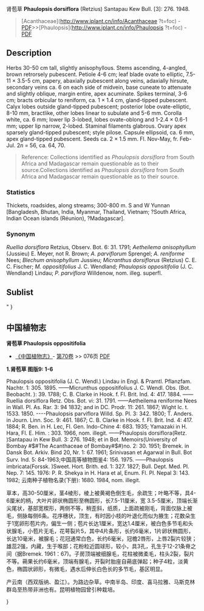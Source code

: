 肾苞草 **Phaulopsis dorsiflora** (Retzius) Santapau Kew Bull. [3]: 276. 1948.

> [Acanthaceae](http://www.iplant.cn/info/Acanthaceae ?t=foc) - [PDF](http://iplant.cn/foc/pdf/Acanthaceae.pdf)>>[Phaulopsis](http://www.iplant.cn/info/Phaulopsis ?t=foc) - [PDF](http://www.iplant.cn/foc/pdf/Phaulopsis.pdf)

## Description

Herbs 30-50 cm tall, slightly anisophyllous. Stems ascending, 4-angled, brown retrorsely pubescent. Petiole 4-6 cm; leaf blade ovate to elliptic, 7.5-11 × 3.5-5 cm, papery, abaxially pubescent along veins, adaxially hirsute, secondary veins ca. 6 on each side of midvein, base cuneate to attenuate and slightly oblique, margin entire, apex acuminate. Spikes terminal, 3-6 cm; bracts orbicular to reniform, ca. 1 × 1.4 cm, gland-tipped pubescent. Calyx lobes outside gland-tipped pubescent; posterior lobe ovate-elliptic, 8-10 mm, bractlike, other lobes linear to subulate and 5-6 mm. Corolla white, ca. 6 mm; lower lip 3-lobed, lobes ovate-oblong and 1-2.4 × 0.6-1 mm; upper lip narrow, 2-lobed. Staminal filaments glabrous. Ovary apex sparsely gland-tipped pubescent; style pilose. Capsule ellipsoid, ca. 6 mm, apex gland-tipped pubescent. Seeds ca. 2 × 1.5 mm. Fl. Nov-May, fr. Feb-Jul. 2*n* = 56, ca. 64, 70.

> Reference: 
> Collections identified as *Phaulopsis dorsiflora* from South Africa and Madagascar remain questionable as to their source.Collections identified as *Phaulopsis dorsiflora* from South Africa and Madagascar remain questionable as to their source.

### Statistics
Thickets, roadsides, along streams; 300-800 m. S and W Yunnan [Bangladesh, Bhutan, India, Myanmar, Thailand, Vietnam; ?South Africa, Indian Ocean islands (Réunion), ?Madagascar].

### Synonym
*Ruellia dorsiflora* Retzius, Observ. Bot. 6: 31. 1791; *Aetheilema anisophyllum* (Jussieu) E. Meyer, not R. Brown; *A. parviflorum* Sprengel; *A. reniforme* Nees; *Blechum anisophyllum* Jussieu; *Micranthus dorsiflorus* (Retzius) C. E. C. Fischer; *M. oppositifolius* J. C. Wendland; *Phaulopsis oppositifolia* (J. C. Wendland) Lindau; *P. parviflora* Willdenow, nom. illeg. superfl.

## Sublist
"
}
## 中国植物志

**肾苞草 Phaulopsis oppositifolia**

* [《中国植物志》](http://www.iplant.cn/frps)- [第70卷](http://www.iplant.cn/frps/vol/70) >> 076页 [PDF](http://www.iplant.cn/frps/pdf/70/076.PDF)

**1.肾苞草 图版9: 1-6**

Phaulopsis oppositifolia (J. C. Wendl.) Lindau in Engl. & Pramtl. Pflanzfam. Nachtr. 1: 305. 1895. ——Micrunthus oppositifolius J. C. Wendl. Obs. (Bot. Beobacht. ): 39. 1788; C. B. Clarke in Hook. f. Fl. Brit. Ind. 4: 417. 1884. ——Ruellia dorsiflora Retz. Obs. Bot. vi: 31. 1791. ——Aetheilema reniforme Nees in Wall. Pl. As. Rar. 3: 94 1832; and in DC. Prodr. 11: 261. 1867; Wight Ic. t. 1533. 1850. ----Phaulopsis parviflora Willd. Sp. Pl. 3: 342. 1800; T. Anders. in Journ. Linn. Soc. 9: 461. 1867; C. B. Clarke in Hook. f. Fl. Brit. Ind. 4: 417. 1884; R. Ben. in H. Lec, Fl. Gen. Indo-Chine 4: 683. 1935; Yamazaki in H. Hara, Fl. E. Him. : 303. 1966, nom. illegit. ——Phaulopsis dorsiflora(Retz. )Santapau in Kew Bull. 3: 276. 1948; et in Bot. Memoirs(University of Bombay #$#The Acanthaceae of Bombay#$#)no. 2: 30. 1951; Bremek. in Dansk Bot. Arkiv. Bind 20, Nr. 1: 67. 1961; Srinivasan et Agarwal in Bull. Bot Surv. Ind. 5: 84-1963;中国高等植物图鉴4: 156. 1975. ——Phaulopsis imbricata(Forssk. )Sweet. Hort. Brith. ed. 1: 327. 1827; Bull. Dept. Med. Pl. Nep. 7: 145. 1976: P. R. Shekya in H. Hara et al, Enum. Fl. Pl. Nepal 3: 143. 1982; 云南种子植物名录(下册): 1680. 1984, nom. illegit.

草本，高30-50厘米，茎4棱形，棱上被黄褐色倒生毛，余疏生；叶略不等，具4-6厘米的柄，大叶片卵状椭圆形至椭圆形，长7.5-11厘米，宽 3.5-5厘米，顶端长渐尖尾状，基部宽楔形，两侧不等，稍歪斜，纸质，上面疏被刚毛，背面仅脉上被毛，侧脉每侧6条。花序穗状，顶生，有时因小枝的叶退化而似为腋生；花数朵生于1宽卵形苞片内，偏生一侧；苞片长达1厘米，宽达1.4厘米，被白色多节毛和头状腺毛，小苞片无毛，花萼裂片5，其中4片条形，长约6毫米，1片卵状椭圆形，长达10毫米，被腺毛；花冠通常白色，长约6毫米，冠檐2唇形，上唇2裂片较狭；雄蕊2强，内藏，生于喉部；花粉粒近圆球形，较小，具3孔，孔生于12-21条脊之间（据Bremek. 1961：67)。子房顶端被细腺毛，花柱被微柔毛，柱头2裂，裂片不等。蒴果长约6毫米，顶端有腺毛，开裂时胎座自蒴底弹起；种子4粒，淡黄色，椭圆状卵形，有微毛，遇水后伸长白色长的多节毛，基区明显。

产云南（西双版纳、盈江）。为路边杂草。中南半岛、印度、喜马拉雅、马斯克林群岛至热带非洲也有。昆明植物园曾引种栽培。

}